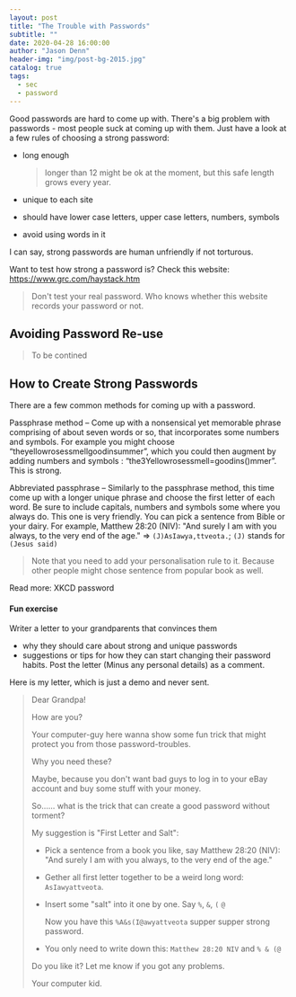 ```yaml
---
layout: post
title: "The Trouble with Passwords"
subtitle: ""
date: 2020-04-28 16:00:00
author: "Jason Denn"
header-img: "img/post-bg-2015.jpg"
catalog: true
tags:
  - sec
  - password
---
```


Good passwords are hard to come up with.
There's a big problem with passwords - most people suck at coming up with them. Just have a look at a few rules of choosing a strong password:

- long enough

  > longer than 12 might be ok at the moment, but this safe length grows every year.

- unique to each site
- should have lower case letters, upper case letters, numbers, symbols
- avoid using words in it

I can say, strong passwords are human unfriendly if not torturous.

Want to test how strong a password is? Check this website: https://www.grc.com/haystack.htm

> Don't test your real password. Who knows whether this website records your password or not.

## Avoiding Password Re-use

> To be contined

## How to Create Strong Passwords

There are a few common methods for coming up with a password.

Passphrase method – Come up with a nonsensical yet memorable phrase comprising of about seven words or so, that incorporates some numbers and symbols. For example you might choose “theyellowrosessmellgoodinsummer”, which you could then augment by adding numbers and symbols : “the3Yellowrosessmell=goodins()mmer”. This is strong.

Abbreviated passphrase – Similarly to the passphrase method, this time come up with a longer unique phrase and choose the first letter of each word. Be sure to include capitals, numbers and symbols some where you always do.
This one is very friendly. You can pick a sentence from Bible or your dairy.
For example, Matthew 28:20 (NIV): "And surely I am with you always, to the very end of the age." => `(J)AsIawya,ttveota.`; `(J)` stands for `(Jesus said)`

> Note that you need to add your personalisation rule to it. Because other people might chose sentence from popular book as well.

Read more: XKCD password

#### Fun exercise

Writer a letter to your grandparents that convinces them

- why they should care about strong and unique passwords
- suggestions or tips for how they can start changing their password habits. Post the letter (Minus any personal details) as a comment.

Here is my letter, which is just a demo and never sent.

> Dear Grandpa!
>
> How are you?
>
> Your computer-guy here wanna show some fun trick that might protect you from those password-troubles.
>
> Why you need these?
>
> Maybe, because you don't want bad guys to log in to your eBay account and buy some stuff with your money.
>
> So...... what is the trick that can create a good password without torment?
>
> My suggestion is "First Letter and Salt":
>
> - Pick a sentence from a book you like, say Matthew 28:20 (NIV): "And surely I am with you always, to the very end of the age."
>
> - Gether all first letter together to be a weird long word: `AsIawyattveota`.
>
> - Insert some "salt" into it one by one. Say `%`, `&`, `(` `@`
>
>   Now you have this `%A&s(I@awyattveota` supper supper strong password.
>
> - You only need to write down this: `Matthew 28:20 NIV` and `% & (@`
>
> Do you like it? Let me know if you got any problems.
>
> Your computer kid.

